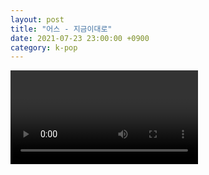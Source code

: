 ```yaml
---
layout: post
title: "어스 - 지금이대로"
date: 2021-07-23 23:00:00 +0900
category: k-pop
---
```


<div class="video-container">
    <video id="player" class="video-js vjs-default-skin vjs-big-play-centered" data-json="/public/json/k-pop/어스 - 지금이대로.json"></video>
</div>

```
```